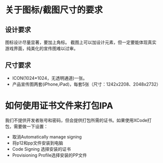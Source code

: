 # 关于图标/截图尺寸的要求

## 设计要求

图标设计尽量显著，要加上角标。
截图上可以加设计元素，但一定要能体现真实游戏界面，纯美化的宣传图难以过审。

## 尺寸要求

* ICON(1024*1024，无透明通道)一张。
* 产品宣传图两套(iPhone,iPad)，每套5张（尺寸：1242x2208、2048x2732）



# 如何使用证书文件来打包IPA

我们不提供开发者账号和密码，但会提供打包所需的证书。如果使用XCode打包，需要做一下设置：

* 取消Automatically manage signing
* 将p12和pp文件安装到电脑
* Code Signing 选择安装的证书
* Provisioning Profile选择安装的PP文件
